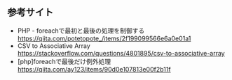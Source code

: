 ## 参考サイト

- PHP - foreachで最初と最後の処理を制御する
https://qiita.com/potetopote_/items/2f199099566e6a0e01a1
- CSV to Associative Array
https://stackoverflow.com/questions/4801895/csv-to-associative-array
- [php]foreachで最後だけ例外処理
https://qiita.com/ay123/items/90d0e107813e00f2b11f